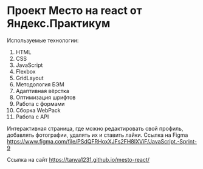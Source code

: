 # Проект Место на react от Яндекс.Практикум

Используемые технологии:
1. HTML
2. CSS
3. JavaScript
4. Flexbox
5. GridLayout
6. Методология БЭМ
7. Адаптивная вёрстка
8. Оптимизация шрифтов
9. Работа с формами
10. Сборка WebPack
11. Работа с API


Интерактивная страница, где можно редактировать свой профиль, добавлять фотографии, удалять их и ставить лайки. Ссылка на Figma https://www.figma.com/file/PSdQFRHoxXJFs2FH8IXViF/JavaScript.-Sprint-9

Ссылка на сайт https://tanya1231.github.io/mesto-react/
